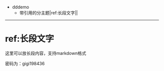 - dddemo
	- 带引用的分主题|ref:长段文字|[](file://f:\q\r\s.exe)|[](file://control)

***
# ref:长段文字


这里可以放长段内容，支持markdown格式 

密码为：gigi198436